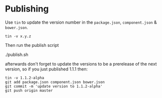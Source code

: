 Publishing
===

Use `tin` to update the version number in the `package.json`, `component.json` & `bower.json`.

    tin -v x.y.z

Then run the publish script

   ./publish.sh

afterwards don't forget to update the versions to be a prerelease of the next version, so if you just published 1.1.1 then:

    tin -v 1.1.2-alpha
    git add package.json component.json bower.json
    git commit -m 'update version to 1.1.2-alpha'
    git push origin master
